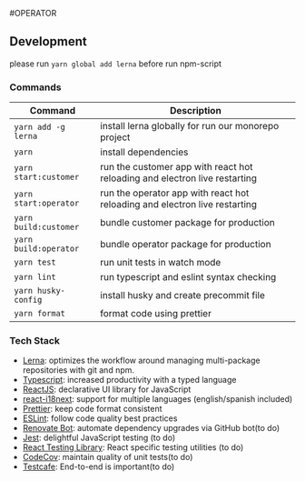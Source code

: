#OPERATOR

## Development

please run `yarn global add lerna` before run npm-script

### Commands

| Command               | Description                                                                |
| --------------------- | -------------------------------------------------------------------------- |
| `yarn add -g lerna`   | install lerna globally for run our monorepo project                        |
| `yarn`                | install dependencies                                                       |
| `yarn start:customer` | run the customer app with react hot reloading and electron live restarting |
| `yarn start:operator` | run the operator app with react hot reloading and electron live restarting |
| `yarn build:customer` | bundle customer package for production                                     |
| `yarn build:operator` | bundle operator package for production |
| `yarn test`           | run unit tests in watch mode                                               |
| `yarn lint`           | run typescript and eslint syntax checking                                  |
| `yarn husky-config`   | install husky and create precommit file                                    |
| `yarn format`         | format code using prettier                                                 |

### Tech Stack
- [Lerna](https://github.com/lerna/lerna): optimizes the workflow around managing multi-package repositories with git and npm.
- [Typescript](https://github.com/microsoft/TypeScript): increased productivity with a typed language
- [ReactJS](https://github.com/facebook/react/): declarative UI library for JavaScript
- [react-i18next](https://github.com/i18next/react-i18next): support for multiple languages (english/spanish included)
- [Prettier](https://github.com/prettier/prettier): keep code format consistent
- [ESLint](https://github.com/eslint/eslint): follow code quality best practices
- [Renovate Bot](https://github.com/renovatebot/renovate): automate dependency upgrades via GitHub bot(to do)
- [Jest](https://github.com/facebook/jest): delightful JavaScript testing (to do)
- [React Testing Library](https://github.com/testing-library/react-testing-library): React specific testing utilities (to do)
- [CodeCov](https://codecov.io/): maintain quality of unit tests(to do)
- [Testcafe](https://github.com/DevExpress/testcafe): End-to-end is important(to do)
